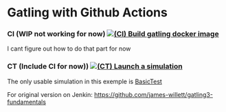 Gatling with Github Actions
=========================

### CI (WIP not working for now) [![(CI) Build gatling docker image](https://github.com/JulienBouchardIT/Gatling-on-GithubActions/actions/workflows/CI-buildDocker.yml/badge.svg)](https://github.com/JulienBouchardIT/Gatling-on-GithubActions/actions/workflows/CI-buildDocker.yml) 

I cant figure out how to do that part for now

### CT (Include CI for now)) [![(CT) Launch a simulation](https://github.com/JulienBouchardIT/Gatling-on-GithubActions/actions/workflows/CT-runSimulation.yml/badge.svg)](https://github.com/JulienBouchardIT/Gatling-on-GithubActions/actions/workflows/CT-runSimulation.yml)



The only usable simulation in this exemple is [BasicTest](https://github.com/JulienBouchardIT/Gatling-on-GithubActions/blob/master/src/test/scala/BasicTest.scala)

For original version on Jenkin:
https://github.com/james-willett/gatling3-fundamentals
